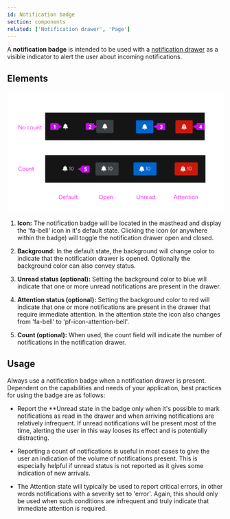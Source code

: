 ```yaml
---
id: Notification badge
section: components
related: ['Notification drawer', 'Page']
---
```

A **notification badge** is intended to be used with a [notification drawer](/components/notification-drawer) as a visible indicator to alert the user about incoming notifications.

## Elements

<img src="./img/notification-badge.png" alt="basic notification drawer" width="598"/>

1. **Icon:** The notification badge will be located in the masthead and display the 'fa-bell' icon in it's default state. Clicking the icon (or anywhere within the badge) will toggle the notification drawer open and closed.

2. **Background:** In the default state, the background will change color to indicate that the notification drawer is opened. Optionally the background color can also convey status.

3. **Unread status (optional):** Setting the background color to blue will indicate that one or more unread notifications are present in the drawer.

4. **Attention status (optional):** Setting the background color to red will indicate that one or more notifications are present in the drawer that require immediate attention. In the attention state the icon also changes from 'fa-bell' to 'pf-icon-attention-bell'.

5. **Count (optional):** When used, the count field will indicate the number of notifications in the notification drawer.

## Usage
Always use a notification badge when a notification drawer is present. Dependent on the capabilities and needs of your application, best practices for using the badge are as follows:

* Report the **Unread state in the badge only when it's possible to mark notifications as read in the drawer and when arriving notifications are relatively infrequent. If unread notifications will be present most of the time, alerting the user in this way looses its effect and is potentially distracting.

* Reporting a count of notifications is useful in most cases to give the user an indication of the volume of notifications present. This is especially helpful if unread status is not reported as it gives some indication of new arrivals.

* The Attention state will typically be used to report critical errors, in other words notifications with a severity set to 'error'. Again, this should only be used when such conditions are infrequent and truly indicate that immediate attention is required.
